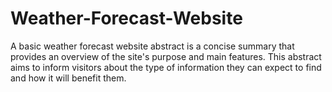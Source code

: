 # Weather-Forecast-Website
A basic weather forecast website abstract is a concise summary that provides an overview of the site's purpose and main features. This abstract aims to inform visitors about the type of information they can expect to find and how it will benefit them.
